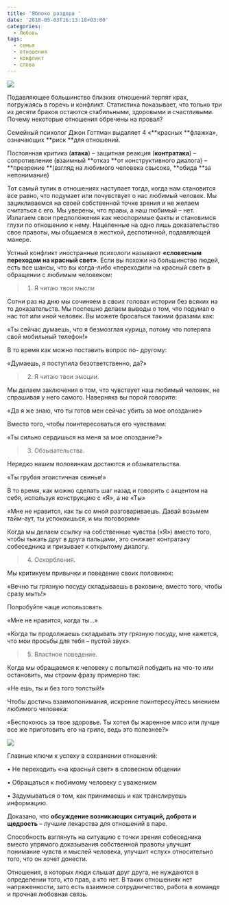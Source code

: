 ```yaml
---
title: 'Яблоко раздора '
date: '2018-05-03T16:13:18+03:00'
categories:
  - Любовь
tags:
  - семья
  - отношения
  - конфликт
  - слова
---
```

![](/images/uploads/apple-3341245_960_720.jpg)

Подавляющее большинство близких отношений терпят крах, погружаясь в горечь и конфликт. Статистика показывает, что только три из десяти браков остаются стабильными, здоровыми и счастливыми. Почему некоторые отношения обречены на провал?

Семейный психолог Джон Готтман выдаляет 4 «**красных **флажка», означающих **риск **для отношений.

Постоянная критика (**атака**) – защитная реакция (**контратака**) – сопротивление (взаимный **отказ **от конструктивного диалога) – **презрение **(взгляд на любимого человека свысока, **обида **за непонимание) 

Тот самый тупик в отношениях наступает тогда, когда нам становится все равно, что подумает или почувствует о нас любимый человек. Мы зацикливаемся на своей собственной точке зрения и не желаем считаться с его. Мы уверены, что правы, а наш любимый – нет. Излагаем свои предположения как неоспоримые факты и становимся глухи по отношению к нему. Нацеленные на одно лишь доказательство свое правоты, мы общаемся в жесткой, деспотичной, подавляющей манере. 

Устный конфликт иностранные психологи называют **«словесным переходом на красный свет»**. Если вы похожи на большинство людей, есть все шансы, что вы когда-либо «переходили на красный свет» в обращении с любимым человеком:

> 1)	Я читаю твои мысли

Сотни раз на дню мы сочиняем в своих головах истории без всяких на то доказательств. Мы поспешно делаем выводы о том, что подумал о нас тот или иной человек. Вы можете бросаться такими фразами как:

«Ты сейчас думаешь, что я безмозглая курица, потому что потеряла свой мобильный телефон!» 

В то время как можно поставить вопрос по- другому: 

«Думаешь, я поступила безответственно, да?»

> 2)	Я читаю твои эмоции. 

Мы делаем заключения о том, что чувствует наш любимый человек, не спрашивая у него самого. Наверняка вы порой говорите:

«Да я же знаю, что ты готов мен сейчас убить за мое опоздание»

Вместо того, чтобы поинтересоваться его чувствами:

«Ты сильно сердишься на меня за мое опоздание?»

> 3)	Обзывательства.

Нередко нашим половинкам достаются и обзывательства.

«Ты грубая эгоистичная свинья!»

В то время, как можно сделать шаг назад и говорить с акцентом на себя, используя конструкцию с «Я», а не «Ты»

«Мне не нравится, как ты со мной разговариваешь. Давай возьмем тайм-аут, ты успокоишься, и мы поговорим»

Когда мы делаем ссылку на собственные чувства («Я») вместо того, чтобы тыкать друг в друга пальцами, это снижает контратаку собеседника и призывает к открытому диалогу. 

> 4)	Оскорбления. 

Мы критикуем привычки и поведение своих половинок:

«Вечно ты грязную посуду складываешь в раковине, вместо того, чтобы сразу мыть!»

Попробуйте чаще использовать

«Мне не нравится, когда ты…» 

«Когда ты продолжаешь складывать эту грязную посуду, мне кажется, что мои просьбы для тебя – пустой звук».

> 5)	Властное поведение.

Когда мы обращаемся к человеку с попыткой побудить на что-то или остановить, мы строим фразу примерно так:

«Не ешь, ты и без того толстый!» 

Чтобы достичь взаимопонимания, искренне поинтересуйтесь мнением любимого человека:

«Беспокоюсь за твое здоровье. Ты хотел бы жаренное мясо или лучше все же приготовить его на гриле, ведь это полезнее?»



![](/images/uploads/success-3195027_960_720.jpg)

Главные ключи к успеху в сохранении отношений:

•	Не переходить «на красный свет» в словесном общении

•	Обращаться к любимому человеку с уважением

•	Задумываться о том, как принимаешь и как транслируешь информацию.

Доказано, что **обсуждение возникающих ситуаций, доброта и щедрость** – лучшие лекарства для отношений в паре. 

Способность взглянуть на ситуацию с точки зрения собеседника вместо упрямого доказывания собственной правоты улучшит понимание чувств и мыслей человека, улучшит «слух» относительно того, что он хочет донести.

Отношения, в которых люди слышат друг друга, не нуждаются в определении того, кто прав, а кто нет. В таких отношениях нет напряженности, зато есть взаимное сотрудничество, работа в команде и прочная любовная связь.
